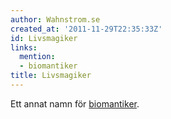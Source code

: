 ```yaml
---
author: Wahnstrom.se
created_at: '2011-11-29T22:35:33Z'
id: Livsmagiker
links:
  mention:
  - biomantiker
title: Livsmagiker
---
```


Ett annat namn för [biomantiker].

  [biomantiker]: biomantiker